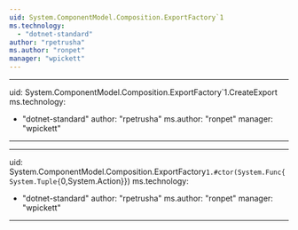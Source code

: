```yaml
---
uid: System.ComponentModel.Composition.ExportFactory`1
ms.technology: 
  - "dotnet-standard"
author: "rpetrusha"
ms.author: "ronpet"
manager: "wpickett"
---
```


---
uid: System.ComponentModel.Composition.ExportFactory`1.CreateExport
ms.technology: 
  - "dotnet-standard"
author: "rpetrusha"
ms.author: "ronpet"
manager: "wpickett"
---

---
uid: System.ComponentModel.Composition.ExportFactory`1.#ctor(System.Func{System.Tuple{`0,System.Action}})
ms.technology: 
  - "dotnet-standard"
author: "rpetrusha"
ms.author: "ronpet"
manager: "wpickett"
---
